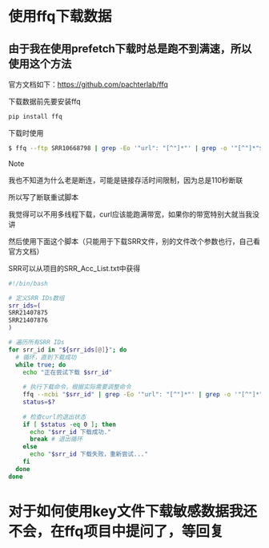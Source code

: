 # 使用ffq下载数据
## 由于我在使用prefetch下载时总是跑不到满速，所以使用这个方法
官方文档如下：https://github.com/pachterlab/ffq

下载数据前先要安装ffq
``` bash
pip install ffq
```

下载时使用
``` bash
$ ffq --ftp SRR10668798 | grep -Eo '"url": "[^"]*"' | grep -o '"[^"]*"$' | xargs curl -O
```

> [!NOTE]
> 我也不知道为什么老是断连，可能是链接存活时间限制，因为总是110秒断联
> 
> 所以写了断联重试脚本
> 
> 我觉得可以不用多线程下载，curl应该能跑满带宽，如果你的带宽特别大就当我没讲

然后使用下面这个脚本（只能用于下载SRR文件，别的文件改个参数也行，自己看官方文档）

SRR可以从项目的SRR_Acc_List.txt中获得
``` bash
#!/bin/bash

# 定义SRR IDs数组
srr_ids=(
SRR21407875
SRR21407876
)

# 遍历所有SRR IDs
for srr_id in "${srr_ids[@]}"; do
  # 循环，直到下载成功
  while true; do
    echo "正在尝试下载 $srr_id"
    
    # 执行下载命令，根据实际需要调整命令
    ffq --ncbi "$srr_id" | grep -Eo '"url": "[^"]*"' | grep -o '"[^"]*"$' | xargs curl -C - -O
    status=$?
    
    # 检查curl的退出状态
    if [ $status -eq 0 ]; then
      echo "$srr_id 下载成功."
      break # 退出循环
    else
      echo "$srr_id 下载失败，重新尝试..."
    fi
  done
done

```



# 对于如何使用key文件下载敏感数据我还不会，在ffq项目中提问了，等回复
